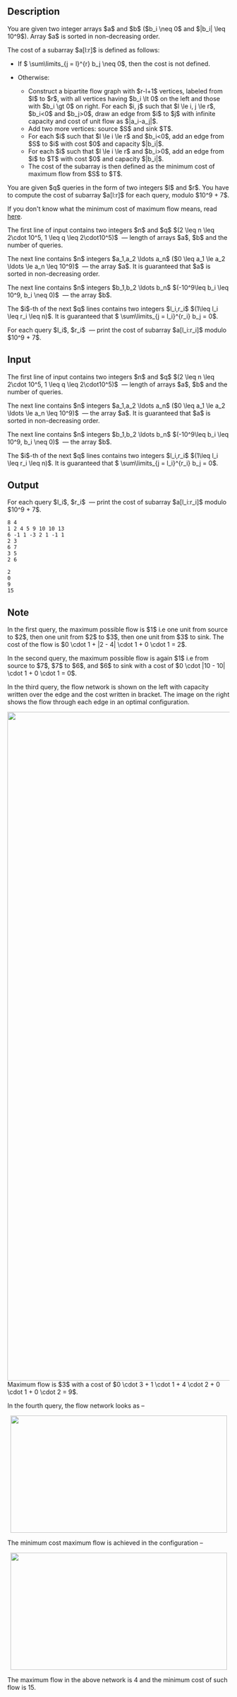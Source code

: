 ## Description

<div><p>You are given two integer arrays $a$ and $b$ ($b_i \neq 0$ and $|b_i| \leq 10^9$). Array $a$ is sorted in <span class="tex-font-style-bf">non-decreasing</span> order.</p><p>The cost of a subarray $a[l:r]$ is defined as follows:</p><ul><li><p>If $ \sum\limits_{j = l}^{r} b_j \neq 0$, then the cost is not defined.</p></li><li><p>Otherwise:</p><ul><li> Construct a bipartite flow graph with $r-l+1$ vertices, labeled from $l$ to $r$, with all vertices having $b_i \lt 0$ on the left and those with $b_i \gt 0$ on right. For each $i, j$ such that $l \le i, j \le r$, $b_i&lt;0$ and $b_j&gt;0$, draw an edge from $i$ to $j$ with infinite capacity and cost of unit flow as $|a_i-a_j|$.</li><li> Add two more vertices: source $S$ and sink $T$.</li><li> For each $i$ such that $l \le i \le r$ and $b_i&lt;0$, add an edge from $S$ to $i$ with cost $0$ and capacity $|b_i|$.</li><li> For each $i$ such that $l \le i \le r$ and $b_i&gt;0$, add an edge from $i$ to $T$ with cost $0$ and capacity $|b_i|$.</li><li> The cost of the subarray is then defined as the minimum cost of maximum flow from $S$ to $T$.</li></ul></li></ul><p>You are given $q$ queries in the form of two integers $l$ and $r$. You have to compute the cost of subarray $a[l:r]$ for each query, modulo $10^9 + 7$.</p><p>If you don't know what the minimum cost of maximum flow means, read <a href="https://en.wikipedia.org/wiki/Minimum-cost_flow_problem">here</a>.</p></div><div class="input-specification"><p>The first line of input contains two integers $n$ and $q$ $(2 \leq n \leq 2\cdot 10^5, 1 \leq q \leq 2\cdot10^5)$ &nbsp;— length of arrays $a$, $b$ and the number of queries.</p><p>The next line contains $n$ integers $a_1,a_2 \ldots a_n$ ($0 \leq a_1 \le a_2 \ldots \le a_n \leq 10^9)$ &nbsp;— the array $a$. It is guaranteed that $a$ is sorted in <span class="tex-font-style-bf">non-decreasing</span> order.</p><p>The next line contains $n$ integers $b_1,b_2 \ldots b_n$ $(-10^9\leq b_i \leq 10^9, b_i \neq 0)$ &nbsp;— the array $b$.</p><p>The $i$-th of the next $q$ lines contains two integers $l_i,r_i$ $(1\leq l_i \leq r_i \leq n)$. It is guaranteed that $ \sum\limits_{j = l_i}^{r_i} b_j = 0$.</p></div><div class="output-specification"><p>For each query $l_i$, $r_i$ &nbsp;— print the cost of subarray $a[l_i:r_i]$ modulo $10^9 + 7$.</p></div>

## Input

<p>The first line of input contains two integers $n$ and $q$ $(2 \leq n \leq 2\cdot 10^5, 1 \leq q \leq 2\cdot10^5)$ &nbsp;— length of arrays $a$, $b$ and the number of queries.</p><p>The next line contains $n$ integers $a_1,a_2 \ldots a_n$ ($0 \leq a_1 \le a_2 \ldots \le a_n \leq 10^9)$ &nbsp;— the array $a$. It is guaranteed that $a$ is sorted in <span class="tex-font-style-bf">non-decreasing</span> order.</p><p>The next line contains $n$ integers $b_1,b_2 \ldots b_n$ $(-10^9\leq b_i \leq 10^9, b_i \neq 0)$ &nbsp;— the array $b$.</p><p>The $i$-th of the next $q$ lines contains two integers $l_i,r_i$ $(1\leq l_i \leq r_i \leq n)$. It is guaranteed that $ \sum\limits_{j = l_i}^{r_i} b_j = 0$.</p>

## Output

<p>For each query $l_i$, $r_i$ &nbsp;— print the cost of subarray $a[l_i:r_i]$ modulo $10^9 + 7$.</p>





```input1
8 4
1 2 4 5 9 10 10 13
6 -1 1 -3 2 1 -1 1
2 3
6 7
3 5
2 6
```




```output1
2
0
9
15
```



## Note

<p>In the <span class="tex-font-style-bf">first query</span>, the maximum possible flow is $1$ i.e one unit from source to $2$, then one unit from $2$ to $3$, then one unit from $3$ to sink. The cost of the flow is $0 \cdot 1 + |2 - 4| \cdot 1 + 0 \cdot 1 = 2$.</p><p>In the <span class="tex-font-style-bf">second query</span>, the maximum possible flow is again $1$ i.e from source to $7$, $7$ to $6$, and $6$ to sink with a cost of $0 \cdot |10 - 10| \cdot 1 + 0 \cdot 1 = 0$. </p><p>In the <span class="tex-font-style-bf">third query</span>, the flow network is shown on the left with capacity written over the edge and the cost written in bracket. The image on the right shows the flow through each edge in an optimal configuration. </p><center> <img class="tex-graphics" src="file://KP4Uf9wH.png" style="max-width: 100.0%;max-height: 100.0%;" width="1512px"> </center> Maximum flow is $3$ with a cost of $0 \cdot 3 + 1 \cdot 1 + 4 \cdot 2 + 0 \cdot 1 + 0 \cdot 2 = 9$.<p>In the <span class="tex-font-style-bf">fourth query</span>, the flow network looks as – </p><center> <img class="tex-graphics" height="265px" src="file://6RKobYsa.png" style="max-width: 100.0%;max-height: 100.0%;" width="491px"> </center><p>The minimum cost maximum flow is achieved in the configuration – </p><center> <img class="tex-graphics" height="265px" src="file://dw2KlNqf.png" style="max-width: 100.0%;max-height: 100.0%;" width="491px"> </center><p>The maximum flow in the above network is 4 and the minimum cost of such flow is 15.</p>
